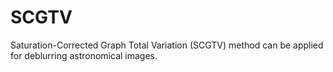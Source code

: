 # SCGTV
Saturation-Corrected Graph Total Variation (SCGTV) method can be applied for deblurring astronomical images.
